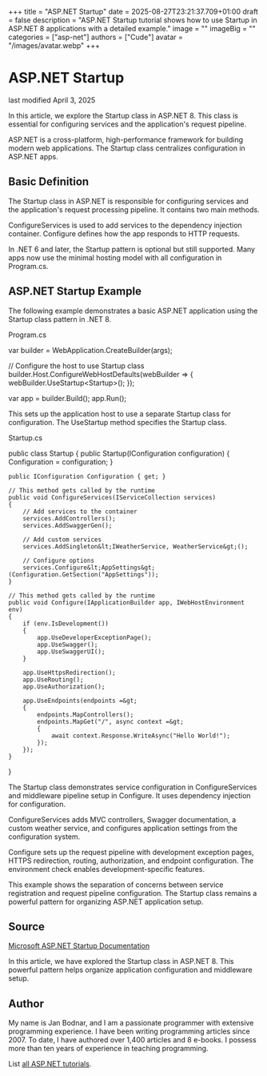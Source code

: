 +++
title = "ASP.NET Startup"
date = 2025-08-27T23:21:37.709+01:00
draft = false
description = "ASP.NET Startup tutorial shows how to use
Startup in ASP.NET 8 applications with a detailed example."
image = ""
imageBig = ""
categories = ["asp-net"]
authors = ["Cude"]
avatar = "/images/avatar.webp"
+++

# ASP.NET Startup

last modified April 3, 2025

In this article, we explore the Startup class in ASP.NET 8. This class is
essential for configuring services and the application's request pipeline.

ASP.NET is a cross-platform, high-performance framework for building modern web
applications. The Startup class centralizes configuration in ASP.NET apps.

## Basic Definition

The Startup class in ASP.NET is responsible for configuring services and the
application's request processing pipeline. It contains two main methods.

ConfigureServices is used to add services to the dependency
injection container. Configure defines how the app responds to
HTTP requests.

In .NET 6 and later, the Startup pattern is optional but still supported. Many
apps now use the minimal hosting model with all configuration in Program.cs.

## ASP.NET Startup Example

The following example demonstrates a basic ASP.NET application using the
Startup class pattern in .NET 8.

Program.cs
  

var builder = WebApplication.CreateBuilder(args);

// Configure the host to use Startup class
builder.Host.ConfigureWebHostDefaults(webBuilder =&gt;
{
    webBuilder.UseStartup&lt;Startup&gt;();
});

var app = builder.Build();
app.Run();

This sets up the application host to use a separate Startup class for
configuration. The UseStartup method specifies the Startup class.

Startup.cs
  

public class Startup
{
    public Startup(IConfiguration configuration)
    {
        Configuration = configuration;
    }

    public IConfiguration Configuration { get; }

    // This method gets called by the runtime
    public void ConfigureServices(IServiceCollection services)
    {
        // Add services to the container
        services.AddControllers();
        services.AddSwaggerGen();
        
        // Add custom services
        services.AddSingleton&lt;IWeatherService, WeatherService&gt;();
        
        // Configure options
        services.Configure&lt;AppSettings&gt;(Configuration.GetSection("AppSettings"));
    }

    // This method gets called by the runtime
    public void Configure(IApplicationBuilder app, IWebHostEnvironment env)
    {
        if (env.IsDevelopment())
        {
            app.UseDeveloperExceptionPage();
            app.UseSwagger();
            app.UseSwaggerUI();
        }

        app.UseHttpsRedirection();
        app.UseRouting();
        app.UseAuthorization();

        app.UseEndpoints(endpoints =&gt;
        {
            endpoints.MapControllers();
            endpoints.MapGet("/", async context =&gt;
            {
                await context.Response.WriteAsync("Hello World!");
            });
        });
    }
}

The Startup class demonstrates service configuration in ConfigureServices
and middleware pipeline setup in Configure. It uses dependency
injection for configuration.

ConfigureServices adds MVC controllers, Swagger documentation,
a custom weather service, and configures application settings from the
configuration system.

Configure sets up the request pipeline with development exception
pages, HTTPS redirection, routing, authorization, and endpoint configuration.
The environment check enables development-specific features.

This example shows the separation of concerns between service registration and
request pipeline configuration. The Startup class remains a powerful pattern
for organizing ASP.NET application setup.

## Source

[Microsoft ASP.NET Startup Documentation](https://learn.microsoft.com/en-us/aspnet/core/fundamentals/startup?view=aspnetcore-8.0)

In this article, we have explored the Startup class in ASP.NET 8. This
powerful pattern helps organize application configuration and middleware setup.

## Author

My name is Jan Bodnar, and I am a passionate programmer with extensive
programming experience. I have been writing programming articles since 2007.
To date, I have authored over 1,400 articles and 8 e-books. I possess more
than ten years of experience in teaching programming.

List [all ASP.NET tutorials](/all/#asp-net).